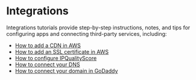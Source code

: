 # Integrations 

Integrations tutorials provide step-by-step instructions, notes, and tips for configuring apps and connecting third-party services, including:

- <a href="/tutorials/integrations/cdn-information/"> How to add a CDN in AWS </a>
- <a href="/tutorials/integrations/ssl-information/"> How to add an SSL certificate in AWS</a>
- <a href="/tutorials/integrations/configure-ipquailty/"> How to configure IPQualityScore</a>
- <a href="/tutorials/integrations/connect-your-dns/"> How to connect your DNS</a>
- <a href="/tutorials/integrations/registering-domain/"> How to connect your domain in GoDaddy</a>
